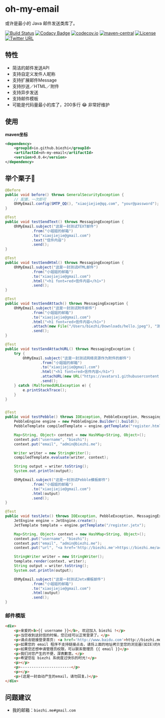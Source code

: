 # oh-my-email

或许是最小的 Java 邮件发送类库了。

[![Build Status](https://img.shields.io/travis/biezhi/oh-my-email.svg?style=flat-square)](https://travis-ci.org/biezhi/oh-my-email)
[![Codacy Badge](https://api.codacy.com/project/badge/Grade/2ef611f3fa044c8f8d8fc31cf0acd8a7)](https://www.codacy.com/app/biezhi/oh-my-email?utm_source=github.com&amp;utm_medium=referral&amp;utm_content=biezhi/oh-my-email&amp;utm_campaign=Badge_Grade)
[![codecov.io](https://img.shields.io/codecov/c/github/biezhi/oh-my-email/master.svg?style=flat-square)](http://codecov.io/github/biezhi/oh-my-email?branch=master)
[![maven-central](https://img.shields.io/maven-central/v/io.github.biezhi/oh-my-email.svg?style=flat-square)](http://search.maven.org/#search%7Cga%7C1%7Coh-my-email)
[![License](https://img.shields.io/badge/license-Apache%202-4EB1BA.svg?style=flat-square)](https://www.apache.org/licenses/LICENSE-2.0.html)
[![Twitter URL](https://img.shields.io/twitter/url/https/twitter.com/biezhii.svg?style=social&label=Follow%20Twitter)](https://twitter.com/biezhii)

## 特性

- 简洁的邮件发送API
- 支持自定义发件人昵称
- 支持扩展邮件Message
- 支持抄送／HTML／附件
- 支持异步发送
- 支持邮件模板
- 可能是代码量最小的库了，200多行 😂 非常好维护

## 使用

**maven坐标**

```xml
<dependency>
    <groupId>io.github.biezhi</groupId>
    <artifactId>oh-my-email</artifactId>
    <version>0.0.4</version>
</dependency>
```

## 举个栗子🌰

```java
@Before
public void before() throws GeneralSecurityException {
    // 配置，一次即可
    OhMyEmail.config(SMTP_QQ(), "xiaojiejie@qq.com", "your@password");
}

@Test
public void testSendText() throws MessagingException {
    OhMyEmail.subject("这是一封测试TEXT邮件")
            .from("小姐姐的邮箱")
            .to("xiaojiejie@gmail.com")
            .text("信件内容")
            .send();
}

@Test
public void testSendHtml() throws MessagingException {
    OhMyEmail.subject("这是一封测试HTML邮件")
            .from("小姐姐的邮箱")
            .to("xiaojiejie@gmail.com")
            .html("<h1 font=red>信件内容</h1>")
            .send();
}

@Test
public void testSendAttach() throws MessagingException {
    OhMyEmail.subject("这是一封测试附件邮件")
            .from("小姐姐的邮箱")
            .to("xiaojiejie@gmail.com")
            .html("<h1 font=red>信件内容</h1>")
            .attach(new File("/Users/biezhi/Downloads/hello.jpeg"), "测试图片.jpeg")
            .send();
}

@Test
public void testSendAttachURL() throws MessagingException {
    try {
        OhMyEmail.subject("这是一封测试网络资源作为附件的邮件")
                .from("小姐姐的邮箱")
                .to("xiaojiejie@gmail.com")
                .html("<h1 font=red>信件内容</h1>")
                .attachURL(new URL("https://avatars1.githubusercontent.com/u/2784452?s=40&v=4"), "测试图片.jpeg")
                .send();
    } catch (MalformedURLException e) {
        e.printStackTrace();
    }
}


@Test
public void testPebble() throws IOException, PebbleException, MessagingException {
    PebbleEngine engine = new PebbleEngine.Builder().build();
    PebbleTemplate compiledTemplate = engine.getTemplate("register.html");

    Map<String, Object> context = new HashMap<String, Object>();
    context.put("username", "biezhi");
    context.put("email", "admin@biezhi.me");

    Writer writer = new StringWriter();
    compiledTemplate.evaluate(writer, context);

    String output = writer.toString();
    System.out.println(output);

    OhMyEmail.subject("这是一封测试Pebble模板邮件")
            .from("小姐姐的邮箱")
            .to("xiaojiejie@gmail.com")
            .html(output)
            .send();
}

@Test
public void testJetx() throws IOException, PebbleException, MessagingException {
    JetEngine engine = JetEngine.create();
    JetTemplate template = engine.getTemplate("/register.jetx");

    Map<String, Object> context = new HashMap<String, Object>();
    context.put("username", "biezhi");
    context.put("email", "admin@biezhi.me");
    context.put("url", "<a href='http://biezhi.me'>https://biezhi.me/active/asdkjajdasjdkaweoi</a>");

    StringWriter writer = new StringWriter();
    template.render(context, writer);
    String output = writer.toString();
    System.out.println(output);

    OhMyEmail.subject("这是一封测试Jetx模板邮件")
            .from("小姐姐的邮箱")
            .to("xiaojiejie@gmail.com")
            .html(output)
            .send();
}
```

### 邮件模版

```html
<div>
    <p>亲爱的<b>{{ username }}</b>, 欢迎加入 biezhi !</p>
    <p>当您收到这封信的时候，您已经可以正常登录了。</p>
    <p>请点击链接登录首页: <a href='http://www.baidu.com'>http://biezhi.me/xxxxx</a></p>
    <p>如果您的 email 程序不支持链接点击，请将上面的地址拷贝至您的浏览器(如IE)的地址栏进入。</p>
    <p>如果您还想申请管理员权限，可以联系管理员 {{ email }}</p>
    <p>我们对您产生的不便，深表歉意。</p>
    <p>希望您在 biezhi 系统度过快乐的时光!</p>
    <p></p>
    <p>-----------------------</p>
    <p></p>
    <p>(这是一封自动产生的email，请勿回复。)</p>
</div>
```

## 问题建议

- 我的邮箱：`biezhi.me#gmail.com`
